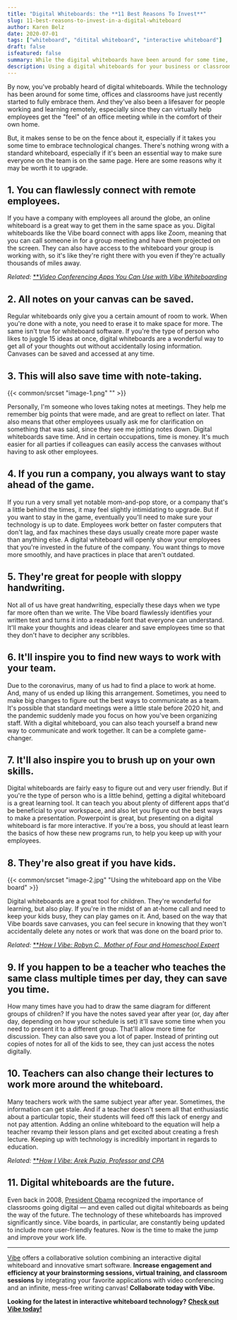 ```yaml
---
title: "Digital Whiteboards: the **11 Best Reasons To Invest**"
slug: 11-best-reasons-to-invest-in-a-digital-whiteboard
author: Karen Belz
date: 2020-07-01
tags: ["whiteboard", "ditital whiteboard", "interactive whiteboard"]
draft: false
isfeatured: false
summary: While the digital whiteboards have been around for some time, offices and classrooms have just recently started to fully embrace them. Here are some reasons why it may be worth it to upgrade.
description: Using a digital whiteboards for your business or classroom improves communication.
---
```






By now, you've probably heard of digital whiteboards. While the technology has been around for some time, offices and classrooms have just recently started to fully embrace them. And they've also been a lifesaver for people working and learning remotely, especially since they can virtually help employees get the "feel" of an office meeting while in the comfort of their own home. 

But, it makes sense to be on the fence about it, especially if it takes you some time to embrace technological changes. There's nothing wrong with a standard whiteboard, especially if it's been an essential way to make sure everyone on the team is on the same page. Here are some reasons why it may be worth it to upgrade.


## 1. You can flawlessly connect with remote employees. 

If you have a company with employees all around the globe, an online whiteboard is a great way to get them in the same space as you. Digital whiteboards like the Vibe board connect with apps like Zoom, meaning that you can call someone in for a group meeting and have them projected on the screen. They can also have access to the whiteboard your group is working with, so it's like they're right there with you even if they're actually thousands of miles away.

*Related:* [**](https://vibe.us/blog/8-ways-to-brainstorm-with-remote-workers/)[*Video Conferencing Apps You Can Use with Vibe Whiteboarding*](https://vibe.us/blog/video-conferencing-apps-with-whiteboard/)


## 2. All notes on your canvas can be saved. 

Regular whiteboards only give you a certain amount of room to work. When you're done with a note, you need to erase it to make space for more. The same isn't true for whiteboard software. If you're the type of person who likes to juggle 15 ideas at once, digital whiteboards are a wonderful way to get all of your thoughts out without accidentally losing information. Canvases can be saved and accessed at any time. 


## 3. This will also save time with note-taking. 
{{< common/srcset "image-1.png" "" >}}


Personally, I'm someone who loves taking notes at meetings. They help me remember big points that were made, and are great to reflect on later. That also means that other employees usually ask me for clarification on something that was said, since they see me jotting notes down. Digital whiteboards save time. And in certain occupations, time is money. It's much easier for all parties if colleagues can easily access the canvases without having to ask other employees. 


## 4. If you run a company, you always want to stay ahead of the game. 

If you run a very small yet notable mom-and-pop store, or a company that's a little behind the times, it may feel slightly intimidating to upgrade. But if you want to stay in the game, eventually you'll need to make sure your technology is up to date. Employees work better on faster computers that don't lag, and fax machines these days usually create more paper waste than anything else. A digital whiteboard will openly show your employees that you're invested in the future of the company. You want things to move more smoothly, and have practices in place that aren't outdated.


## 5. They're great for people with sloppy handwriting. 

Not all of us have great handwriting, especially these days when we type far more often than we write. The Vibe board flawlessly identifies your written text and turns it into a readable font that everyone can understand. It'll make your thoughts and ideas clearer and save employees time so that they don't have to decipher any scribbles. 


## 6. It'll inspire you to find new ways to work with your team. 

Due to the coronavirus, many of us had to find a place to work at home. And, many of us ended up liking this arrangement. Sometimes, you need to make big changes to figure out the best ways to communicate as a team. It's possible that standard meetings were a little stale before 2020 hit, and the pandemic suddenly made you focus on how you've been organizing staff. With a digital whiteboard, you can also teach yourself a brand new way to communicate and work together. It can be a complete game-changer. 


## 7. It'll also inspire you to brush up on your own skills. 

Digital whiteboards are fairly easy to figure out and very user friendly. But if you're the type of person who is a little behind, getting a digital whiteboard is a great learning tool. It can teach you about plenty of different apps that'd be beneficial to your workspace, and also let you figure out the best ways to make a presentation. Powerpoint is great, but presenting on a digital whiteboard is far more interactive. If you're a boss, you should at least learn the basics of how these new programs run, to help you keep up with your employees. 


## 8. They're also great if you have kids. 
{{< common/srcset "image-2.jpg" "Using the whiteboard app on the Vibe board" >}}


Digital whiteboards are a great tool for children. They're wonderful for learning, but also play. If you're in the midst of an at-home call and need to keep your kids busy, they can play games on it. And, based on the way that Vibe boards save canvases, you can feel secure in knowing that they won't accidentally delete any notes or work that was done on the board prior to.

*Related:* [**](https://vibe.us/blog/8-ways-to-brainstorm-with-remote-workers/)[*How I Vibe: Robyn C., Mother of Four and Homeschool Expert*](https://vibe.us/blog/how-i-vibe-robyn-mother-of-four-and-homeschool-expert/)

## 9. If you happen to be a teacher who teaches the same class multiple times per day, they can save you time. 

How many times have you had to draw the same diagram for different groups of children? If you have the notes saved year after year (or, day after day, depending on how your schedule is set) it'll save some time when you need to present it to a different group. That'll allow more time for discussion. They can also save you a lot of paper. Instead of printing out copies of notes for all of the kids to see, they can just access the notes digitally. 


## 10. Teachers can also change their lectures to work more around the whiteboard. 

Many teachers work with the same subject year after year. Sometimes, the information can get stale. And if a teacher doesn't seem all that enthusiastic about a particular topic, their students will feed off this lack of energy and not pay attention. Adding an online whiteboard to the equation will help a teacher revamp their lesson plans and get excited about creating a fresh lecture. Keeping up with technology is incredibly important in regards to education. 

*Related:* [**](https://vibe.us/blog/8-ways-to-brainstorm-with-remote-workers/)[*How I Vibe: Arek Puzia, Professor and CPA*](https://vibe.us/blog/how-i-vibe-arek-puzia-professor-and-cpa/)

## 11. Digital whiteboards are the future. 

Even back in 2008, [President Obama](https://imaginenext.ingrammicro.com/ucc/where-whiteboard-technology-could-be-in-five-years-and-why-it-matters-now) recognized the importance of classrooms going digital — and even called out digital whiteboards as being the way of the future. The technology of these whiteboards has improved significantly since. Vibe boards, in particular, are constantly being updated to include more user-friendly features. Now is the time to make the jump and improve your work life. 


----------

[Vibe](https://vibe.us/) offers a collaborative solution combining an interactive digital whiteboard and innovative smart software. **Increase engagement and efficiency at your brainstorming sessions, virtual training, and classroom sessions** by integrating your favorite applications with video conferencing and an infinite, mess-free writing canvas! **Collaborate today with Vibe.**

**Looking for the latest in interactive whiteboard technology?** [**Check out Vibe today!**](https://vibe.us/order/)
